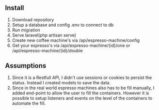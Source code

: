 ## Install
1. Download repository
2. Setup a database and config .env to connect to db
3. Run migration
4. Serve laravel(php artisan serve)
5. Create new coffee machine's via /api/espresso-machine/config
6. Get your espresso's via /api/espresso-machine/{id}/one or /api/espresso-machine/{id}/double 

## Assumptions
1. Since it is a Restfull API, I didn't use sessions or cookies to persist the status. Instead I created models to save the data.
2. Since in the real world espresso machines also has to be fill manually, I added end-point to allow the user to fill the containers. However it is possible to setup listeners and events on the level of the containers to automate the fill.

